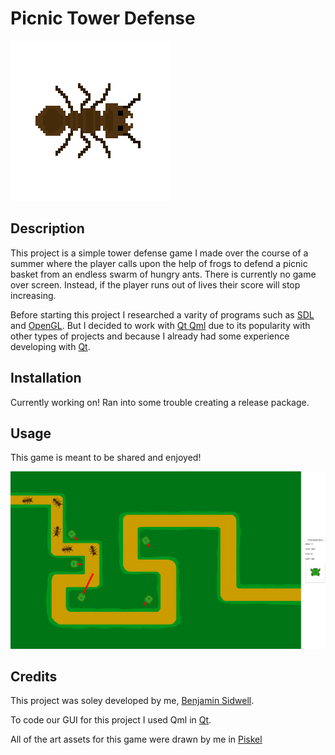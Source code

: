 # Picnic Tower Defense

![A brown ant with 2 atenna](assets/ant.png)

## Description

This project is a simple tower defense game I made over the course of a summer where the player calls upon the help of frogs to defend a picnic basket from an endless swarm of hungry ants. There is currently no game over screen. Instead, if the player runs out of lives their score will stop increasing. 

Before starting this project I researched a varity of programs such as [SDL](https://www.libsdl.org) and [OpenGL](https://www.opengl.org). But I decided to work with [Qt Qml](https://doc.qt.io/qt-6/qtqml-index.html) due to its popularity with other types of projects and because I already had some experience developing with [Qt](https://www.qt.io).

## Installation

Currently working on! Ran into some trouble creating a release package. 

## Usage

This game is meant to be shared and enjoyed! 

![Screenshot of someone playing Picnic Tower Defense on wave 13](assets/gameStateExample.png)

## Credits

This project was soley developed by me, [Benjamin Sidwell](https://github.com/SoccDoc).

To code our GUI for this project I used Qml in [Qt](https://doc.qt.io/qt-6/qtqml-index.html).

All of the art assets for this game were drawn by me in [Piskel](https://www.piskelapp.com)
